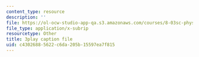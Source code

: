 ```yaml
---
content_type: resource
description: ''
file: https://ol-ocw-studio-app-qa.s3.amazonaws.com/courses/8-03sc-physics-iii-vibrations-and-waves-fall-2016/c43026885622c6da205b15597ea7f815_T2n6fVybLcU.srt
file_type: application/x-subrip
resourcetype: Other
title: 3play caption file
uid: c4302688-5622-c6da-205b-15597ea7f815
---
```

